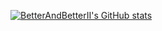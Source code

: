 [![BetterAndBetterII's GitHub stats](https://github-readme-stats.vercel.app/api?username=BetterAndBetterII)](https://github.com/BetterAndBetterII/github-readme-stats)
